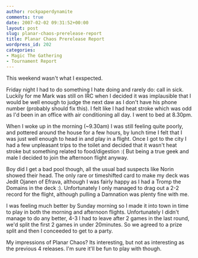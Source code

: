 ```yaml
---
author: rockpaperdynamite
comments: true
date: 2007-02-02 09:31:52+00:00
layout: post
slug: planar-chaos-prerelease-report
title: Planar Chaos Prerelease Report
wordpress_id: 202
categories:
- Magic The Gathering
- Tournament Report
---
```


This weekend wasn't what I exspected.

Friday night I had to do something I hate doing and rarely do: call in sick. Luckily for me Mark was still on IRC when I decided it was implausible that I would be well enough to judge the next daw as I don't have his phone number (probably should fix this). I felt like I had heat stroke which was odd as I'd been in an office with air conditioning all day. I went to bed at 8.30pm.<!-- more -->

When I woke up in the morning (~9.30am) I was still feeling quite poorly, and pottered around the house for a few hours, by lunch time I felt that I was just well enough to head in and play in a flight. Once I got to the city I had a few unpleasant trips to the toilet and decided that it wasn't heat stroke but something related to food/digestion :( But being a true geek and male I decided to join the afternoon flight anyway.

Boy did I get a bad pool though, all the usual bad suspects like Norin showed their head. The only rare or timeshifted card to make my deck was Jedit Ojanen of Efrava, although I was fairly happy as I had a Tromp the Domains in the deck :). Unfortunately I only managed to drag out a 2-2 record for the flight, although pulling a Damnation was plenty fine with me.

I was feeling much better by Sunday morning so I made it into town in time to play in both the morning and afternoon flights. Unfortunately I didn't manage to do any better, 4-3 I had to leave after 2 games in the last round, we'd split the first 2 games in under 20minutes. So we agreed to a prize split and then I conceeded to get to a party.

My impressions of Planar Chaos? Its interesting, but not as interesting as the previous 4 releases. I'm sure it'll be fun to play with though.
